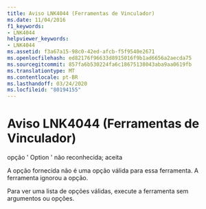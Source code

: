 ```yaml
---
title: Aviso LNK4044 (Ferramentas de Vinculador)
ms.date: 11/04/2016
f1_keywords:
- LNK4044
helpviewer_keywords:
- LNK4044
ms.assetid: f3a67a15-98c0-42ed-afcb-f5f9540e2671
ms.openlocfilehash: ed82176f96633d8915016f9b1ad6656a2aecda75
ms.sourcegitcommit: 857fa6b530224fa6c18675138043aba9aa0619fb
ms.translationtype: MT
ms.contentlocale: pt-BR
ms.lasthandoff: 03/24/2020
ms.locfileid: "80194155"
---
```

# <a name="linker-tools-warning-lnk4044"></a>Aviso LNK4044 (Ferramentas de Vinculador)

opção ' Option ' não reconhecida; aceita

A opção fornecida não é uma opção válida para essa ferramenta. A ferramenta ignorou a opção.

Para ver uma lista de opções válidas, execute a ferramenta sem argumentos ou opções.
